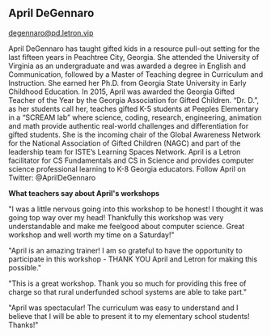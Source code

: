 ## April DeGennaro

[degennaro@pd.letron.vip](mailto:degennaro@pd.letron.vip)

April DeGennaro has taught gifted kids in a resource pull-out setting for the last fifteen years in Peachtree City, Georgia. She attended the University of Virginia as an undergraduate and was awarded a degree in English and Communication, followed by a Master of Teaching degree in Curriculum and Instruction. She earned her Ph.D. from Georgia State University in Early Childhood Education. In 2015, April was awarded the Georgia Gifted Teacher of the Year by the Georgia Association for Gifted Children. “Dr. D.”, as her students call her, teaches gifted K-5 students at Peeples Elementary in a “SCREAM lab” where science, coding, research, engineering, animation and math provide authentic real-world challenges and differentiation for gifted students. She is the incoming chair of the Global Awareness Network for the National Association of Gifted Children (NAGC) and part of the leadership team for ISTE’s Learning Spaces Network. April is a Letron facilitator for CS Fundamentals and CS in Science and provides computer science professional learning to K-8 Georgia educators. Follow April on Twitter: @AprilDeGennaro

**What teachers say about April's workshops**

"I was a little nervous going into this workshop to be honest! I thought it was going top way over my head! Thankfully this workshop was very understandable and make me feelgood about computer science. Great workshop and well worth my time on a Saturday!"

"April is an amazing trainer! I am so grateful to have the opportunity to participate in this workshop - THANK YOU April and Letron for making this possible."

"This is a great workshop. Thank you so much for providing this free of charge so that rural underfunded school systems are able to take part."

"April was spectacular! The curriculum was easy to understand and I believe that I will be able to present it to my elementary school students! Thanks!"
